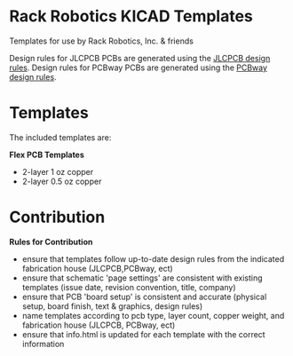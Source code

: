 # Rack Robotics KICAD Templates
Templates for use by Rack Robotics, Inc. & friends

Design rules for JLCPCB PCBs are generated using the [JLCPCB design rules](https://jlcpcb.com/capabilities/pcb-capabilities). 
Design rules for PCBway PCBs are generated using the [PCBway design rules](https://www.pcbway.com/capabilities.html).

# Templates 
The included templates are: 

**Flex PCB Templates** 
- 2-layer 1 oz copper 
- 2-layer 0.5 oz copper

# Contribution 

**Rules for Contribution** 
 - ensure that templates follow up-to-date design rules from the indicated fabrication house (JLCPCB,PCBway, ect)
 - ensure that schematic 'page settings' are consistent with existing templates (issue date, revision convention, title, company)
 - ensure that PCB 'board setup' is consistent and accurate (physical setup, board finish, text & graphics, design rules)
 - name templates according to pcb type, layer count, copper weight, and fabrication house (JLCPCB, PCBway, ect)
 - ensure that info.html is updated for each template with the correct information